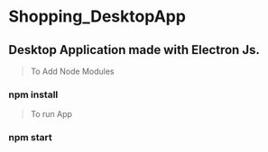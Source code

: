 # Shopping_DesktopApp

## Desktop Application made with Electron Js.

>To Add Node Modules
### npm install

>To run App
### npm start
